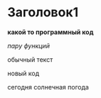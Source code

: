 # Заголовок1

**какой то программный код**

*пару функций*

обычный текст

новый код

сегодня солнечная погода